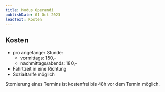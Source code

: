 ```yaml
---
title: Modus Operandi
publishDate: 01 Oct 2023
leadText: Kosten
---
```

## Kosten

* pro angefanger Stunde:
  + vormittags: 150,-
  + nachmittags/abends: 180,-
* Fahrtzeit in eine Richtung
* Sozialtarife möglich

Stornierung eines Termins ist kostenfrei bis 48h vor dem Termin möglich.
